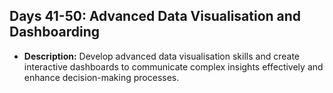 ## Days 41-50: Advanced Data Visualisation and Dashboarding
- **Description:** Develop advanced data visualisation skills and create interactive dashboards to communicate complex insights effectively and enhance decision-making processes.
